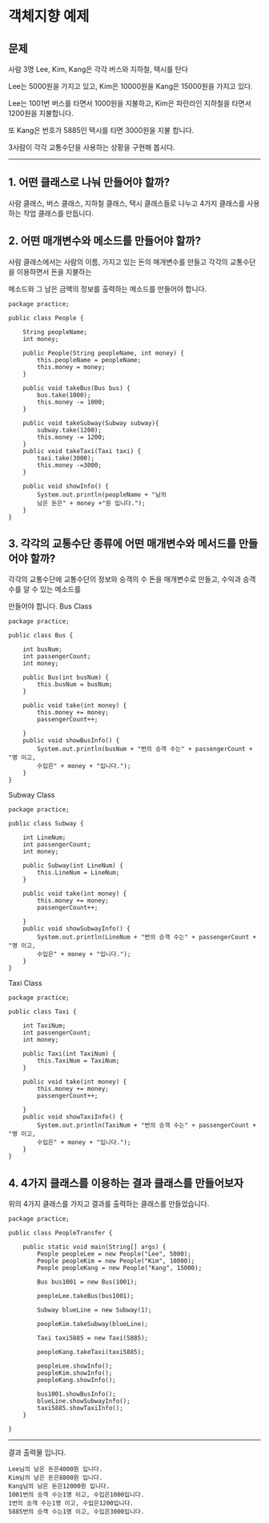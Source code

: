 # 객체지향 예제 

## 문제

사람 3명 Lee, Kim, Kang은 각각 버스와 지하철, 택시를 탄다

Lee는 5000원을 가지고 있고, Kim은 10000원을 Kang은 15000원을 가지고 있다.

Lee는 1001번 버스를 타면서 1000원을 지불하고, Kim은 파란라인 지하철을 타면서 1200원을 지불합니다.

또 Kang은 번호가 5885인 택시를 타면 3000원을 지불 합니다.

3사람이 각각 교통수단을 사용하는 상황을 구현해 봅시다.

***

## 1. 어떤 클래스로 나눠 만들어야 할까?

사람 클래스, 버스 클래스, 지하철 클래스, 택시 클래스들로 나누고 4가지 클래스를 사용하는 작업 클래스를 만듭니다.


## 2. 어떤 매개변수와 메소드를 만들어야 할까?

사람 클래스에서는 사람의 이름, 가지고 있는 돈의 매개변수를 만들고 각각의 교통수단을 이용하면서 돈을 지불하는

메소드와 그 남은 금액의 정보를 출력하는 메소드를 만들어야 합니다.

```
package practice;

public class People {

    String peopleName;
    int money;

    public People(String peopleName, int money) {
        this.peopleName = peopleName;
        this.money = money;
    }

    public void takeBus(Bus bus) {
        bus.take(1000);
        this.money -= 1000;
    }

    public void takeSubway(Subway subway){
        subway.take(1200);
        this.money -= 1200;
    }
    public void takeTaxi(Taxi taxi) {
        taxi.take(3000);
        this.money -=3000;
    }

    public void showInfo() {
        System.out.println(peopleName + "님의
        남은 돈은" + money +"원 입니다.");
    }
}
```

## 3. 각각의 교통수단 종류에 어떤 매개변수와 메서드를 만들어야 할까?

각각의 교통수단에 교통수단의 정보와 승객의 수 돈을 매개변수로 만들고, 수익과 승객 수를 알 수 있는 메소드를

만들어야 합니다.
Bus Class

```
package practice;

public class Bus {

    int busNum;
    int passengerCount;
    int money;

    public Bus(int busNum) {
        this.busNum = busNum;
    }

    public void take(int money) {
        this.money += money;
        passengerCount++;

    }
    public void showBusInfo() {
        System.out.println(busNum + "번의 승객 수는" + passengerCount + "명 이고,
        수입은" + money + "입니다.");
    }
}
```

Subway Class

```
package practice;

public class Subway {

    int LineNum;
    int passengerCount;
    int money;

    public Subway(int LineNum) {
        this.LineNum = LineNum;
    }

    public void take(int money) {
        this.money += money;
        passengerCount++;

    }
    public void showSubwayInfo() {
        System.out.println(LineNum + "번의 승객 수는" + passengerCount + "명 이고,
        수입은" + money + "입니다.");
    }
}
```

Taxi Class

```
package practice;

public class Taxi {

    int TaxiNum;
    int passengerCount;
    int money;

    public Taxi(int TaxiNum) {
        this.TaxiNum = TaxiNum;
    }

    public void take(int money) {
        this.money += money;
        passengerCount++;

    }
    public void showTaxiInfo() {
        System.out.println(TaxiNum + "번의 승객 수는" + passengerCount + "명 이고,
        수입은" + money + "입니다.");
    }
}
```

## 4. 4가지 클래스를 이용하는 결과 클래스를 만들어보자

위의 4가지 클래스를 가지고 결과를 출력하는 클래스를 만들었습니다.

```
package practice;

public class PeopleTransfer {

    public static void main(String[] args) {
        People peopleLee = new People("Lee", 5000);
        People peopleKim = new People("Kim", 10000);
        People peopleKang = new People("Kang", 15000);

        Bus bus1001 = new Bus(1001);

        peopleLee.takeBus(bus1001);

        Subway blueLine = new Subway(1);

        peopleKim.takeSubway(blueLine);

        Taxi taxi5885 = new Taxi(5885);

        peopleKang.takeTaxi(taxi5885);

        peopleLee.showInfo();
        peopleKim.showInfo();
        peopleKang.showInfo();

        bus1001.showBusInfo();
        blueLine.showSubwayInfo();
        taxi5885.showTaxiInfo();
    }

}
```

***

결과 출력물 입니다.

```
Lee님의 남은 돈은4000원 입니다.
Kim님의 남은 돈은8800원 입니다.
Kang님의 남은 돈은12000원 입니다.
1001번의 승객 수는1명 이고, 수입은1000입니다.
1번의 승객 수는1명 이고, 수입은1200입니다.
5885번의 승객 수는1명 이고, 수입은3000입니다.
```
